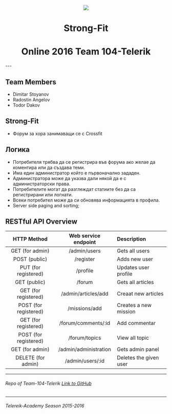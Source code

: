  <p align="center"><a href="http://telerikacademy.com//"><img src="https://github.com/tddold/Telerik-Academy/blob/master/Programming%20with%20C%23/1.%20C%23%20Fundamentals%20I/Presentation/Telerik.png" /></a></p>
 
<h1 align="center">Strong-Fit</h1>

<h1 align="center"> Online 2016 Team 104-Telerik</h1>
---

## Team Members
* Dimitar Stoyanov
* Radostin Angelov
* Todor Dakov

## Strong-Fit

 - Форум за хора занимаващи се с Crossfit

## Логика 

 -	Потребителя трябва да се регистрира във форума ако желае да коментира или да създава теми.
 - Има един администратор който е първоначално зададен.
 -	Администратора може да указва дали някой да е с администраторски права.
 -	Потребителите могат да разглеждат статиите без да са регистрирани или логнати. 
 -	Всеки потребител може да си обновява информацията в профила.
 - Server side paging and sorting;

 ## RESTful API Overview
| HTTP Method | Web service endpoint | Description |
|:----------:|:-----------:|:-------------|
|GET (for admin) | /admin/users | Gets all users |
|POST (public) | /register | Adds new user 
|PUT (for registered)| /profile | Updates user profile |
|GET (public)|/forum|Gets all articles|
|GET (for registered)|/admin/articles/add|Creaat new articles|
|POST (for registered)|/missions/add|Creates a new mission|
|GET (for registered)|/forum/comments/:id|Add commentar|
|POST (for registered)|/forum/topics|View all topic|
|GET (for admin)|/admin/administration|Gets admin panel|
|DELETE (for admin)|/admin/users/:id|Deletes the given user|

- - - - 

###### Repo of Team-104-Telerik [Link to GitHub](https://github.com/End-to-End-JS-Teamwork/Strong-Fit)

- - - -

###### Telereik-Academy Season 2015-2016 
